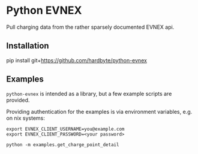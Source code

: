 # Python EVNEX

Pull charging data from the rather sparsely documented EVNEX api.

## Installation

pip install git+https://github.com/hardbyte/python-evnex

## Examples

`python-evnex` is intended as a library, but a few example scripts are provided.

Providing authentication for the examples is via environment variables, e.g. on nix systems:

```
export EVNEX_CLIENT_USERNAME=you@example.com
export EVNEX_CLIENT_PASSWORD=<your password>

python -m examples.get_charge_point_detail
```
